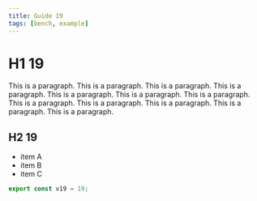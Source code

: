 ```yaml
---
title: Guide 19
tags: [bench, example]
---
```


# H1 19

This is a paragraph. This is a paragraph. This is a paragraph. This is a paragraph. This is a paragraph. This is a paragraph. This is a paragraph. This is a paragraph. This is a paragraph. This is a paragraph. This is a paragraph. This is a paragraph. 

## H2 19

- item A
- item B
- item C

```ts
export const v19 = 19;
```